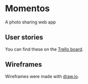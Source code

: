 # Momentos
A photo sharing web app

## User stories
You can find these on the [Trello board](https://trello.com/b/XLyquByK).

## Wireframes
Wireframes were made with [draw.io](https://www.draw.io/?lightbox=1&highlight=0000ff&edit=_blank&layers=1&nav=1&title=wireframe.xml#Uhttps%3A%2F%2Fraw.githubusercontent.com%2Fchanjk%2Fmomentos%2Fmaster%2Fwireframe.xml).
